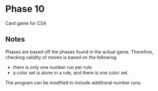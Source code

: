 # Phase 10
Card game for CS4
## Notes
Phases are based off the phases found in the actual game.
Therefore, checking validity of moves is based on the following:

- there is only one number run per rule.
- a color set is alone in a rule, and there is one color set.

The program can be modified to include additional number runs.
